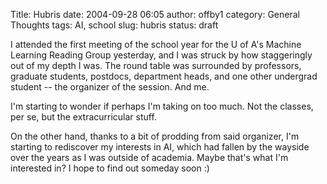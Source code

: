 Title: Hubris
date: 2004-09-28 06:05
author: offby1
category: General Thoughts
tags: AI, school
slug: hubris
status: draft

I attended the first meeting of the school year for the U of A\'s Machine Learning Reading Group yesterday, and I was struck by how staggeringly out of my depth I was. The round table was surrounded by professors, graduate students, postdocs, department heads, and one other undergrad student \-- the organizer of the session. And me.

I\'m starting to wonder if perhaps I\'m taking on too much. Not the classes, per se, but the extracurricular stuff.

On the other hand, thanks to a bit of prodding from said organizer, I\'m starting to rediscover my interests in AI, which had fallen by the wayside over the years as I was outside of academia. Maybe that\'s what I\'m interested in? I hope to find out someday soon :)
